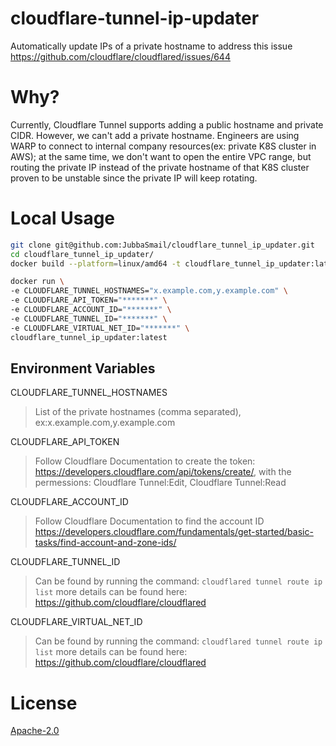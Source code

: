 # cloudflare-tunnel-ip-updater
Automatically update IPs of a private hostname to address this issue https://github.com/cloudflare/cloudflared/issues/644

# Why?
Currently, Cloudflare Tunnel supports adding a public hostname and private CIDR. However, we can't add a private hostname.
Engineers are using WARP to connect to internal company resources(ex: private K8S cluster in AWS); at the same time, we don't want to open the entire VPC range, but routing the private IP instead of the private hostname of that K8S cluster proven to be unstable since the private IP will keep rotating.

# Local Usage

```bash
git clone git@github.com:JubbaSmail/cloudflare_tunnel_ip_updater.git
cd cloudflare_tunnel_ip_updater/
docker build --platform=linux/amd64 -t cloudflare_tunnel_ip_updater:latest .

docker run \
-e CLOUDFLARE_TUNNEL_HOSTNAMES="x.example.com,y.example.com" \
-e CLOUDFLARE_API_TOKEN="*******" \
-e CLOUDFLARE_ACCOUNT_ID="*******" \
-e CLOUDFLARE_TUNNEL_ID="*******" \
-e CLOUDFLARE_VIRTUAL_NET_ID="*******" \
cloudflare_tunnel_ip_updater:latest
```

## Environment Variables
CLOUDFLARE_TUNNEL_HOSTNAMES
> List of the private hostnames (comma separated), ex:x.example.com,y.example.com

CLOUDFLARE_API_TOKEN
> Follow Cloudflare Documentation to create the token: https://developers.cloudflare.com/api/tokens/create/, with the permessions: Cloudflare Tunnel:Edit, Cloudflare Tunnel:Read

CLOUDFLARE_ACCOUNT_ID
> Follow Cloudflare Documentation to find the account ID https://developers.cloudflare.com/fundamentals/get-started/basic-tasks/find-account-and-zone-ids/

CLOUDFLARE_TUNNEL_ID
> Can be found by running the command: ```cloudflared tunnel route ip list``` more details can be found here: https://github.com/cloudflare/cloudflared

CLOUDFLARE_VIRTUAL_NET_ID
> Can be found by running the command: ```cloudflared tunnel route ip list``` more details can be found here: https://github.com/cloudflare/cloudflared

# License

[Apache-2.0](/LICENSE)
